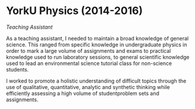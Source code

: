 # YorkU Physics (2014-2016)

*Teaching Assistant*

As a teaching assistant, I needed to maintain a broad knowledge of general science. This ranged from specific knowledge in undergraduate physics in order to mark a large volume of assignments and exams to practical knowledge used to run laboratory sessions, to general scientific knowledge used to lead an environmental science tutorial class for non-science students.

I worked to promote a holistic understanding of difficult topics through the use of qualitative, quantitative, analytic and synthetic thinking while efficiently assessing a high volume of studentproblem sets and assignments.
